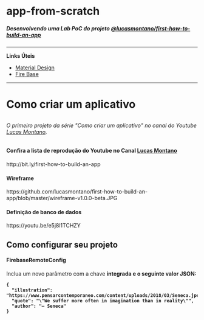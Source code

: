<h1>app-from-scratch</h1>
<h5>Desenvolvendo uma Lab PoC do projeto <a href="https://github.com/lucasmontano/first-how-to-build-an-app">@lucasmontano/first-how-to-build-an-app</a></h5>

<hr>
<b>Links Úteis</b>

- <a href="https://material.io">Material Design</a>
- <a href="https://firebase.google.com">Fire Base</a>

<hr>
<h1>Como criar um aplicativo<h2>

<h6>O primeiro projeto da série "Como criar um aplicativo" no canal do Youtube <a href="https://www.youtube.com/channel/UCyHOBY6IDZF9zOKJPou2Rgg">Lucas Montano</a>.</h6>

<h4>Confira a lista de reprodução do Youtube no Canal <a href="https://www.youtube.com/channel/UCyHOBY6IDZF9zOKJPou2Rgg">Lucas Montano</a></h4>http://bit.ly/first-how-to-build-an-app

<h4>Wireframe</h4>https://github.com/lucasmontano/first-how-to-build-an-app/blob/master/wireframe-v1.0.0-beta.JPG

<h4>Definição de banco de dados</h4>https://youtu.be/e5j8l1TCHZY

<h2>Como configurar seu projeto</h2><h4>FirebaseRemoteConfig</h4>

Inclua um novo parâmetro com a chave <b>integrada<b> e o seguinte valor JSON:

```
{
  "illustration": "https://www.pensarcontemporaneo.com/content/uploads/2018/03/Seneca.jpeg",
  "quote": "\"We suffer more often in imagination than in reality\"",
  "author": "– Seneca"
}
```

